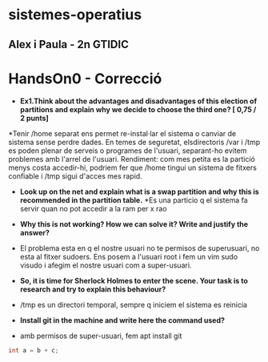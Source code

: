 # sistemes-operatius
## Alex i Paula - 2n GTIDIC

# HandsOn0 - Correcció

* **Ex1.Think about the advantages and disadvantages of this election of partitions and explain why we decide to  choose the third one? [ 0,75 / 2 punts]**

*Tenir /home separat ens permet re-instal·lar el sistema o canviar de sistema sense perdre dades. En temes de seguretat, elsdirectoris /var i /tmp es poden plenar de serveis o programes de l'usuari, separant-ho evitem problemes amb l'arrel de l'usuari. Rendiment: com mes petita es la partició menys costa accedir-hi, podriem fer que /home tingui un sistema de fitxers confiable i /tmp sigui d'acces mes rapid. 

* **Look up on the net and explain what is a swap partition and why this is recommended in the partition table.**
*Es una particio q el sistema fa servir quan no pot accedir a la ram per x rao

* **Why this is not working? How we can solve it? Write and justify the answer?**
* El problema esta en q el nostre usuari no te permisos de superusuari, no esta al fitxer sudoers. Ens posem a l'usuari root i fem un vim sudo visudo i afegim el nostre usuari com a super-usuari.

* **So, it is time for Sherlock Holmes to enter the scene. Your task is to research and try to explain this behaviour?**
* /tmp es un directori temporal, sempre q iniciem el sistema es reinicia

* **Install git in the machine and write here the command used?**
* amb permisos de super-usuari, fem apt install git

```c
int a = b + c;
```
